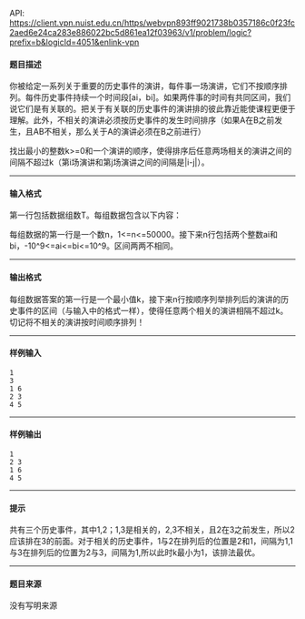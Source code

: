 API: https://client.vpn.nuist.edu.cn/https/webvpn893ff9021738b0357186c0f23fc2aed6e24ca283e886022bc5d861ea12f03963/v1/problem/logic?prefix=b&logicId=4051&enlink-vpn

#### 题目描述

你被给定一系列关于重要的历史事件的演讲，每件事一场演讲，它们不按顺序排列。每件历史事件持续一个时间段\[ai，bi\]。如果两件事的时间有共同区间，我们说它们是有关联的。把关于有关联的历史事件的演讲排的彼此靠近能使课程更便于理解。此外，不相关的演讲必须按历史事件的发生时间排序（如果A在B之前发生，且AB不相关，那么关于A的演讲必须在B之前进行） 

找出最小的整数k>=0和一个演讲的顺序，使得排序后任意两场相关的演讲之间的间隔不超过k（第i场演讲和第j场演讲之间的间隔是|i-j|）。 

---

#### 输入格式

第一行包括数据组数T。每组数据包含以下内容： 

每组数据的第一行是一个数n，1<=n<=50000。接下来n行包括两个整数ai和bi，-10^9<=ai<=bi<=10^9。区间两两不相同。 

---

#### 输出格式

每组数据答案的第一行是一个最小值k，接下来n行按顺序列举排列后的演讲的历史事件的区间（与输入中的格式一样），使得任意两个相关的演讲相隔不超过k。切记将不相关的演讲按时间顺序排列！ 

---

#### 样例输入
```
1 
3 
1 6 
2 3 
4 5 
```

---

#### 样例输出
```
1 
2 3 
1 6 
4 5 
```

---

#### 提示

共有三个历史事件，其中1,2；1,3是相关的，2,3不相关，且2在3之前发生，所以2应该排在3的前面。对于相关的历史事件，1与2在排列后的位置是2和1，间隔为1,1与3在排列后的位置为2与3，间隔为1,所以此时k最小为1，该排法最优。 

---

#### 题目来源

没有写明来源